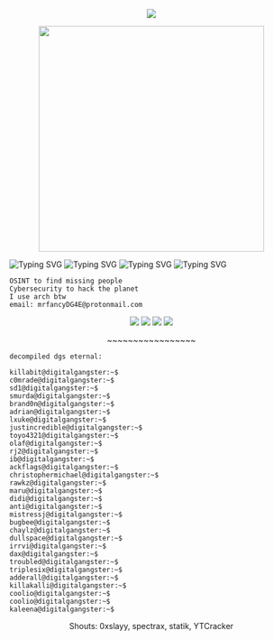 
<p align="center">
  <img src="https://readme-typing-svg.herokuapp.com?size=28&duration=4000&color=00FF00&lines=108308_" />
</p>


<p align="center">
  <img src="https://files.catbox.moe/r5pbb4.gif" width="400" />
</p>


![Typing SVG](https://readme-typing-svg.herokuapp.com?color=00FF00&size=28&center=true&vCenter=true&width=435&lines=OSINT)
![Typing SVG](https://readme-typing-svg.herokuapp.com?color=00FFFF&size=28&center=true&vCenter=true&width=435&lines=Cybersecurity)
![Typing SVG](https://readme-typing-svg.herokuapp.com?color=AA00FF&size=28&center=true&vCenter=true&width=435&lines=Hack+The+Planet)
![Typing SVG](https://readme-typing-svg.herokuapp.com?color=FFA500&size=28&center=true&vCenter=true&width=435&lines=DG4E)


```
OSINT to find missing people
Cybersecurity to hack the planet
I use arch btw
email: mrfancyDG4E@protonmail.com
```

<p align="center">
  <img src="https://img.shields.io/badge/Cybersecurity-000000?style=for-the-badge&logo=hackthebox&logoColor=white">
  <img src="https://img.shields.io/badge/Digital-Gangster-brightgreen?style=for-the-badge&logo=bitcoin&logoColor=white">
  <img src="https://img.shields.io/badge/Arch-Linux-blue?style=for-the-badge&logo=archlinux&logoColor=white">
  <img src="https://img.shields.io/badge/OSINT-blue?style=for-the-badge&logo=searxng&logoColor=white">
</p>

<p align="center">
  ~~~~~~~~~~~~~~~~~
</p>

```
decompiled dgs eternal:

killabit@digitalgangster:~$ 
c0mrade@digitalgangster:~$ 
sd1@digitalgangster:~$ 
smurda@digitalgangster:~$ 
brand0n@digitalgangster:~$ 
adrian@digitalgangster:~$ 
lxuke@digitalgangster:~$ 
justincredible@digitalgangster:~$ 
toyo4321@digitalgangster:~$ 
olaf@digitalgangster:~$ 
rj2@digitalgangster:~$ 
ib@digitalgangster:~$ 
ackflags@digitalgangster:~$ 
christophermichael@digitalgangster:~$ 
rawkz@digitalgangster:~$ 
maru@digitalgangster:~$ 
didi@digitalgangster:~$ 
anti@digitalgangster:~$ 
mistressj@digitalgangster:~$ 
bugbee@digitalgangster:~$ 
chaylz@digitalgangster:~$ 
dullspace@digitalgangster:~$
irrvi@digitalgangster:~$
dax@digitalgangster:~$
troubled@digitalgangster:~$
triplesix@digitalgangster:~$
adderall@digitalgangster:~$
killakalli@digitalgangster:~$
coolio@digitalgangster:~$
coolio@digitalgangster:~$
kaleena@digitalgangster:~$

```

<p align="center">
Shouts: 0xslayy, spectrax, statik, YTCracker
